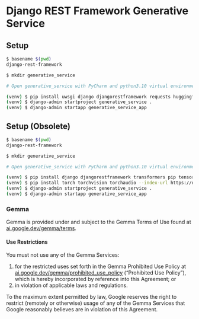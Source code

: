 # Django REST Framework Generative Service

## Setup

```bash
$ basename $(pwd)
django-rest-framework

$ mkdir generative_service

# Open generative_service with PyCharm and python3.10 virtual environment

(venv) $ pip install uwsgi django djangorestframework requests huggingface_hub pika
(venv) $ django-admin startproject generative_service .
(venv) $ django-admin startapp generative_service_app
```

## Setup (Obsolete)

```bash
$ basename $(pwd)
django-rest-framework

$ mkdir generative_service

# Open generative_service with PyCharm and python3.10 virtual environment

(venv) $ pip install django djangorestframework transformers pip tensorflow
(venv) $ pip install torch torchvision torchaudio --index-url https://download.pytorch.org/whl/cpu
(venv) $ django-admin startproject generative_service .
(venv) $ django-admin startapp generative_service_app
```

### Gemma

Gemma is provided under and subject to the Gemma Terms of Use found at [ai.google.dev/gemma/terms](ai.google.dev/gemma/terms).

#### Use Restrictions

You must not use any of the Gemma Services:

1. for the restricted uses set forth in the Gemma Prohibited Use Policy at [ai.google.dev/gemma/prohibited_use_policy](ai.google.dev/gemma/prohibited_use_policy) (“Prohibited Use Policy”), which is hereby incorporated by reference into this Agreement; or 
2. in violation of applicable laws and regulations.

To the maximum extent permitted by law, Google reserves the right to restrict (remotely or otherwise) usage of any of the Gemma Services that Google reasonably believes are in violation of this Agreement.

